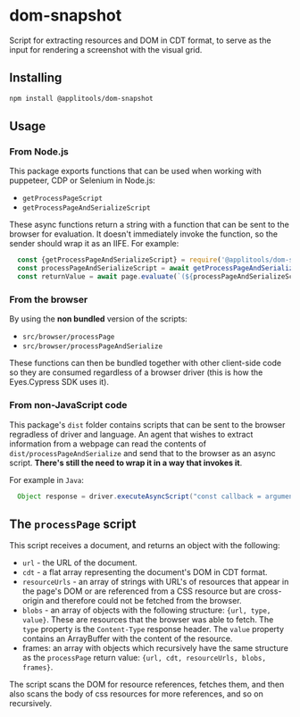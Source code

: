 # dom-snapshot

Script for extracting resources and DOM in CDT format, to serve as the input for rendering a screenshot with the visual grid.

## Installing

```sh
npm install @applitools/dom-snapshot
```

## Usage

### From Node.js

This package exports functions that can be used when working with puppeteer, CDP or Selenium in Node.js:

- `getProcessPageScript`
- `getProcessPageAndSerializeScript`

These async functions return a string with a function that can be sent to the browser for evaluation. It doesn't immediately invoke the function, so the sender should wrap it as an IIFE. For example:

```js
  const {getProcessPageAndSerializeScript} = require('@applitools/dom-snapshot');
  const processPageAndSerializeScript = await getProcessPageAndSerializeScript();
  const returnValue = await page.evaluate(`(${processPageAndSerializeScript})()`); // puppeteer
```

### From the browser

By using the **non bundled** version of the scripts:

- `src/browser/processPage`
- `src/browser/processPageAndSerialize`

These functions can then be bundled together with other client-side code so they are consumed regardless of a browser driver (this is how the Eyes.Cypress SDK uses it).

### From non-JavaScript code

This package's `dist` folder contains scripts that can be sent to the browser regradless of driver and language. An agent that wishes to extract information from a webpage can read the contents of `dist/processPageAndSerialize` and send that to the browser as an async script. **There's still the need to wrap it in a way that invokes it**.

For example in `Java`:

```java
  Object response = driver.executeAsyncScript("const callback = arguments[arguments.length - 1];(" + processPageAndSerialize + ")().then(callback, err => callback(err.message))";
```

## The `processPage` script

This script receives a document, and returns an object with the following:

- `url` - the URL of the document.
- `cdt` - a flat array representing the document's DOM in CDT format.
- `resourceUrls` - an array of strings with URL's of resources that appear in the page's DOM or are referenced from a CSS resource but are cross-origin and therefore could not be fetched from the browser.
- `blobs` - an array of objects with the following structure: `{url, type, value}`. These are resources that the browser was able to fetch. The `type` property is the `Content-Type` response header. The `value` property contains an ArrayBuffer with the content of the resource.
- frames: an array with objects which recursively have the same structure as the `processPage` return value: `{url, cdt, resourceUrls, blobs, frames}`.

The script scans the DOM for resource references, fetches them, and then also scans the body of css resources for more references, and so on recursively.